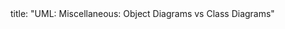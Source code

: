 <frontmatter>
title: "UML: Miscellaneous: Object Diagrams vs Class Diagrams"
</frontmatter>

<include src="navbar.md" boilerplate />

<include src="unit-inPage-asFlat.md" boilerplate />